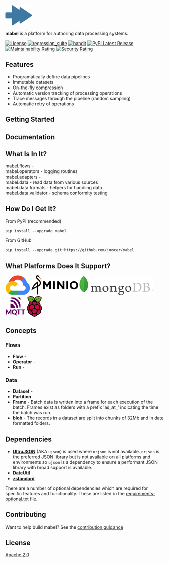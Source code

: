 <img align="centre" alt="overlapping arrows" height="64" src="icons/mabel.svg" />

**mabel** is a platform for authoring data processing systems.

[![License](https://img.shields.io/badge/License-Apache%202.0-blue.svg)](https://github.com/joocer/mabel/blob/master/LICENSE)
[![regression_suite](https://github.com/joocer/mabel/actions/workflows/regression_suite.yaml/badge.svg)](https://github.com/joocer/mabel/actions/workflows/regression_suite.yaml)
[![bandit](https://github.com/joocer/mabel/actions/workflows/bandit.yaml/badge.svg)](https://github.com/joocer/mabel/actions/workflows/bandit.yaml)
[![PyPI Latest Release](https://img.shields.io/pypi/v/mabel.svg)](https://pypi.org/project/mabel/)
[![Maintainability Rating](https://sonarcloud.io/api/project_badges/measure?project=joocer_mabel&metric=sqale_rating)](https://sonarcloud.io/dashboard?id=joocer_mabel)
[![Security Rating](https://sonarcloud.io/api/project_badges/measure?project=joocer_mabel&metric=security_rating)](https://sonarcloud.io/dashboard?id=joocer_mabel)

## Features

-  Programatically define data pipelines
-  Immutable datasets
-  On-the-fly compression
-  Automatic version tracking of processing operations
-  Trace messages through the pipeline (random sampling)
-  Automatic retry of operations

## Getting Started

## Documentation

## What Is In It?

mabel.flows -   
mabel.operators - logging routines      
mabel.adapters -   
mabel.data - read data from various sources      
mabel.data.formats - helpers for handling data   
mabel.data.validator - schema conformity testing   

## How Do I Get It?

From PyPI (recommended)
~~~
pip install --upgrade mabel
~~~
From GitHub
~~~
pip install --upgrade git+https://github.com/joocer/mabel
~~~

## What Platforms Does It Support?

<img align="centre" alt="Google Cloud" height="64" src="icons/google-cloud-logo.png" />
<img align="centre" alt="MinIo" height="64" src="icons/minio-logo.png" />
<img align="centre" alt="MongoDB" height="64" src="icons/mongodb-logo.png" />
<img align="centre" alt="MQTT" height="64" src="icons/mqtt-logo.png" />
<img align="centre" alt="Raspberry Pi" height="64" src="icons/raspberry-pi-logo.png" />

## Concepts

### Flows

- **Flow** -
- **Operator** -
- **Run** - 

### Data

- **Dataset** -  
- **Partition**
- **Frame** - Batch data is written into a frame for each execution of the batch. Frames exist as folders with a prefix 'as_at_' indicating the time the batch was run. 
- **blob** - The records in a dataset are split into chunks of 32Mb and in date formatted folders. 

## Dependencies

-  **[UltraJSON](https://github.com/ultrajson/ultrajson)** (AKA `ujson`) is used where `orjson` is not available. `orjson` is the preferred JSON library but is not available on all platforms and environments so `ujson` is a dependency to ensure a performant JSON library with broad support is available.  
-  **[DateUtil](https://dateutil.readthedocs.io/en/stable/)**
-  **[zstandard](https://github.com/indygreg/python-zstandard)**

There are a number of optional dependencies which are required for specific features and functionality. These are listed in the [requirements-optional.txt](requirements-optional.txt) file.

## Contributing

Want to help build mabel? See the [contribution guidance](CONTRIBUTING.md)

## License
[Apache 2.0](LICENSE)